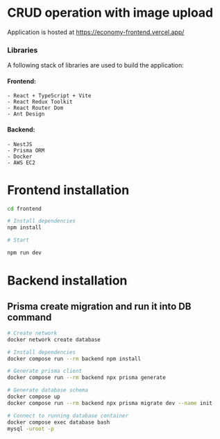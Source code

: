 # CRUD operation with image upload

Application is hosted at https://economy-frontend.vercel.app/

### Libraries

A following stack of libraries are used to build the application:

#### Frontend:

    - React + TypeScript + Vite
    - React Redux Toolkit
    - React Router Dom
    - Ant Design

#### Backend:

    - NestJS
    - Prisma ORM
    - Docker
    - AWS EC2

# Frontend installation

```bash
cd frontend

# Install dependencies
npm install

# Start

npm run dev
```

# Backend installation

## Prisma create migration and run it into DB command

```bash
# Create network
docker network create database

# Install dependencies
docker compose run --rm backend npm install

# Generate prisma client
docker compose run --rm backend npx prisma generate

# Generate database schema
docker compose up
docker compose run --rm backend npx prisma migrate dev --name init

# Connect to running database container
docker compose exec database bash
mysql -uroot -p
```
